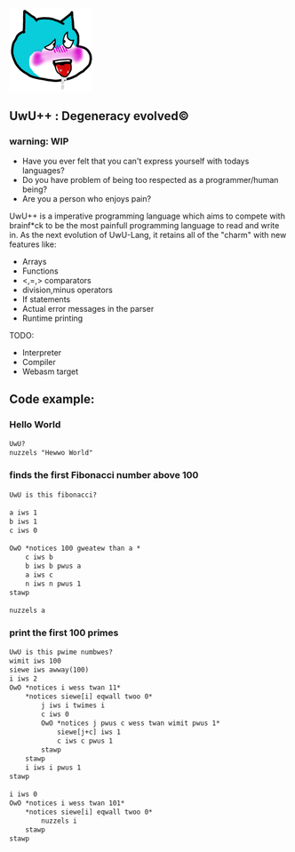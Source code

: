 ![Logo](./UwUpp-logo.png)

## UwU++ : Degeneracy evolved©

### warning: WIP

* Have you ever felt that you can't express yourself with todays languages? <br>
* Do you have problem of being too respected as a programmer/human being? <br>
* Are you a person who enjoys pain? <br>

UwU++ is a imperative programming language which aims to compete with brainf*ck to be the most painfull programming language to read and write in.
As the next evolution of UwU-Lang, it retains all of the "charm" with new features like:

* Arrays
* Functions
* <,=,> comparators
* division,minus operators
* If statements
* Actual error messages in the parser
* Runtime printing

TODO:
* Interpreter
* Compiler
* Webasm target

## Code example:
### Hello World
~~~~
UwU?
nuzzels "Hewwo World"
~~~~

### finds the first Fibonacci number above 100
~~~~
UwU is this fibonacci?

a iws 1
b iws 1
c iws 0

OwO *notices 100 gweatew than a *
    c iws b 
    b iws b pwus a
    a iws c
    n iws n pwus 1
stawp

nuzzels a
~~~~

### print the first 100 primes
~~~~
UwU is this pwime numbwes?
wimit iws 100
siewe iws awway(100)
i iws 2
OwO *notices i wess twan 11*
    *notices siewe[i] eqwall twoo 0*
        j iws i twimes i
        c iws 0
        OwO *notices j pwus c wess twan wimit pwus 1*
            siewe[j+c] iws 1
            c iws c pwus 1
        stawp
    stawp
    i iws i pwus 1
stawp

i iws 0
OwO *notices i wess twan 101*
    *notices siewe[i] eqwall twoo 0*
        nuzzels i
    stawp
stawp

